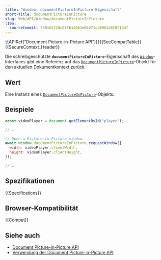 ```yaml
---
title: "Window: documentPictureInPicture-Eigenschaft"
short-title: documentPictureInPicture
slug: Web/API/Window/documentPictureInPicture
l10n:
  sourceCommit: 759102220c07fb140b3e06971cd5981d8f0f134f
---
```


{{APIRef("Document Picture-in-Picture API")}}{{SeeCompatTable}}{{SecureContext_Header}}

Die schreibgeschützte **`documentPictureInPicture`**-Eigenschaft des [`Window`](/de/docs/Web/API/Window)-Interfaces gibt eine Referenz auf das [`DocumentPictureInPicture`](/de/docs/Web/API/DocumentPictureInPicture)-Objekt für den aktuellen Dokumentkontext zurück.

## Wert

Eine Instanz eines [`DocumentPictureInPicture`](/de/docs/Web/API/DocumentPictureInPicture)-Objekts.

## Beispiele

```js
const videoPlayer = document.getElementById("player");

// …

// Open a Picture-in-Picture window.
await window.documentPictureInPicture.requestWindow({
  width: videoPlayer.clientWidth,
  height: videoPlayer.clientHeight,
});

// …
```

## Spezifikationen

{{Specifications}}

## Browser-Kompatibilität

{{Compat}}

## Siehe auch

- [Document Picture-in-Picture API](/de/docs/Web/API/Document_Picture-in-Picture_API)
- [Verwendung der Document Picture-in-Picture API](/de/docs/Web/API/Document_Picture-in-Picture_API/Using)
